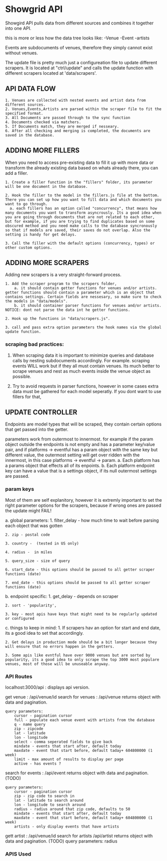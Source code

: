 # Showgrid API #

Showgird API pulls data from different sources and combines it together into one API.

this is more or less how the data tree looks like:
-Venue
  -Event
	-artists

Events are subdocuments of venues, therefore they simply cannot exist without venues.





The update file is pretty much just a configureation file to update different scrapers.
It is located at "ctrl/update" and calls the update function with different scrapers located at
'data/scrapers'.


## API DATA FLOW ##
	1. Venues are collected with nested events and artist data from different sources.
	2. Venues,Events,Artists are parsed within the scraper file to fit the specified format. 
	3. All Documents are passed through to the sync function
	4. Documents checked via matchers.
	5. If Documents match, they are merged if nesseary.
	6. After all checking and merging is completed, the documents are saved in the database.



## ADDING MORE FILLERS ##
When you need to access pre-existing data to fill it up with more data or transform the already existing data based on whats already there, you can add a filler.

	1. Create a filler function in the "fillers" folder, its parameter will be one document in the database.

	2. Hook the filler to the model in the fillers.js file at the bottom. There you can set up how you want to fill data and which documents you want to go through. 
	  a. each fillers has an option called "concurrency", that means how many documents you want to transform asyncrously. Its a good idea when you are going through documents that are not related to each other, but for example, if you are trying to find duplicates based on some obscured method and you need make calls to the database syncronously so that if models are saved, their saves do not overlap. Also the setting is handy for get delays.

	3. Call the filler with the default options (concurrency, types) or other custom options.



## ADDING MORE SCRAPERS ##
Adding new scrapers is a very straight-forward process.

	1. Add the scraper program to the scrapers folder,
		a. it should contain getter functions for venues and/or artists. getter functions should contain a parameter which is an object that contains settings. Certain fields are nessesary, so make sure to check the models in "data/models".
		b. it should container parser functions for venues and/or artists. NOTICE: dont not parse the data int he getter functions.

	2. Hook up the functions in "data/scrapers.js".

	3. call and pass extra option parameters the hook names via the global update function.




### scraping bad practices: ###
1. When scraping data it is important to minimize queries and database calls by nesting subdocuments accordingly. For example. scraping events WILL work but if they all must contain venues. Its much better to scrape venues and nest as much events inside the venue object as possible.

2. Try to avoid requests in parser functions, however in some cases extra data must be gathered for each model seperatly. If you dont want to use fillers for that,




## UPDATE CONTROLLER ##

Endpoints are model types that will be scraped, they contain certain options that get passed into the getter.

parameters work from outermost to innermost. for example if the param object outside the endpoints is not empty and has a parameter key/value pair, and if platforms -> eventful has a param object with the same key but different value, the outermost setting will get over ridden with the innermost, in this case platforms -> eventful -> param.
	a. Each platform has a params object that effects all of its enpoints.
	b. Each platform endpoint key can have a value that is a settings object, if its null outermost settings are passed.



### param keys ###
Most of them are self explanitory, however it is extremly important to set the right parameter options for the scrapers, because if wrong ones are passed the update might FAIL! 


a. global parameters:
	1. filter_delay - how much time to wait before parsing each object that was gotten
	
	2. zip - postal code
	
	3. country -  (tested in US only)
	
	4. radius -  in miles
	
	5. query_size - size of query
	
	6. start_date - this options should be passed to all getter scraper functions (date)
	
	7. end_date - this options should be passed to all getter scraper functions (date)

b. endpoint specific:
	1. get_delay - depends on scraper
	
	2. sort - 'popularity',  
	
	3. key - most apis have keys that might need to be regularly updated or configured



c. things to keep in mind:
	1. If scrapers hav an option for start and end date, its a good idea to set that accordingly.
	
	2. Get delays in production mode should be a bit longer because they will ensure that no errors happen in the getters.
	
	3. Some apis like evntful have over 9000 venues but are sorted by popularity, its a good idea to only scrape the top 3000 most populare venues, most of those will be unuseable anyway.





### API Routes ###
localhost:3000/api : displays api version.



get venue : /api/venue/id
search for venues : /api/venue
	returns object with data and pagination.

	query parameters:
		cursor - pagination cursor
		full - populate each venue event with artists from the database
		q - name query
		zip - zipcode
		lat - latitude
		lon - longitude
		select - comma seperated fields to give back
		mindate - events that start after, default today
		maxdate - event that start before, default taday+ 604800000 (1 week)
		limit - max amount of results to display per page
		active - has events ?


search for events : /api/event
	returns object with data and pagination. (TODO)

	query parameters:
		cursor - pagination cursor
		zip - zip code to search in 
		lat - latitude to search around 
		lon - longitude to search around 
		radius - radius around that zip code, defaults to 50
		mindate - events that start after, default today
		maxdate - event that start before, default taday+ 604800000 (1 week)
		artists - only display events that have artists

gett artist : /api/venue/id
search for artists /api/artist
	returns object with data and pagination. (TODO)
	query parameters:
		radius


### APIS Used ###
